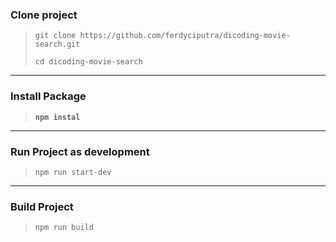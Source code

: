 ### Clone project
> ```git clone https://github.com/ferdyciputra/dicoding-movie-search.git```
>
> ```cd dicoding-movie-search```
<hr>

### Install Package
> **`npm instal`**
<hr>

### Run Project as development
> `npm run start-dev`
<hr>

### Build Project
> `npm run build`